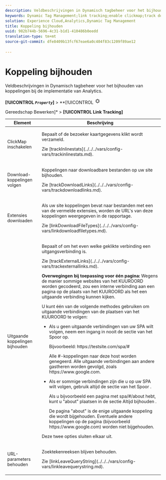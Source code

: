 ```yaml
---
description: Veldbeschrijvingen in Dynamisch tagbeheer voor het bijhouden van koppelingen bij de implementatie van Analytics.
keywords: Dynamic Tag Management;link tracking;enable clickmap;track download links;download extensions;track outbound links;keep url parameters
solution: Experience Cloud,Analytics,Dynamic Tag Management
title: Koppeling bijhouden
uuid: 982b744b-5696-4c31-b1d1-410486b0eedd
translation-type: tm+mt
source-git-commit: dfe8409b13fcf67eae6a0c404f83c1209f89ae12

---
```



# Koppeling bijhouden

Veldbeschrijvingen in Dynamisch tagbeheer voor het bijhouden van koppelingen bij de implementatie van Analytics.

**[!UICONTROL  *`Property`*]** > **[!UICONTROL ![](assets/settings_gear.png)

Gereedschap Bewerken]* > **[!UICONTROL Link Tracking]**

<table id="table_F23FB0B284E74B66A107B1D69D22A51C">
 <thead>
  <tr>
   <th colname="col1" class="entry"> Element </th>
   <th colname="col2" class="entry"> Beschrijving </th>
  </tr> 
 </thead>
 <tbody> 
  <tr> 
   <td colname="col1"> ClickMap inschakelen </td>
   <td colname="col2"> <p>Bepaalt of de bezoeker kaartgegevens klikt wordt verzameld. </p> <p>Zie [trackInlinestats](../../../vars/config-vars/trackinlinestats.md). </p> </td>
  </tr>
  <tr>
   <td colname="col1"> Download-koppelingen volgen </td>
   <td colname="col2"> <p>Koppelingen naar downloadbare bestanden op uw site bijhouden. </p> <p>Zie [trackDownloadLinks](../../../vars/config-vars/trackdownloadlinks.md).</p> </td>
  </tr> 
  <tr> 
   <td colname="col1"> Extensies downloaden </td> 
   <td colname="col2"> <p>Als uw site koppelingen bevat naar bestanden met een van de vermelde extensies, worden de URL's van deze koppelingen weergegeven in de rapportage. </p>Zie [linkDownloadFileTypes](../../../vars/config-vars/linkdownloadfiletypes.md). </p> </td>
  </tr>
  <tr> 
   <td colname="col1"> Uitgaande koppelingen bijhouden </td>
   <td colname="col2"> <p>Bepaalt of om het even welke geklikte verbinding een uitgangsverbinding is. </p> <p>Zie [trackExternalLinks](../../../vars/config-vars/trackexternallinks.md). </p> <p><b>Overwegingen bij toepassing voor één pagina: </b>Wegens de manier sommige websites van het KUUROORD worden gecodeerd, zou een interne verbinding aan een pagina op de plaats van het KUUROORD als het een uitgaande verbinding kunnen kijken. </p> <p>U kunt één van de volgende methodes gebruiken om uitgaande verbindingen van de plaatsen van het KUUROORD te volgen: </p>
    <ul id="ul_A4179633ED0644C3BA5F548A58CA4EC9">
     <li id="li_1959FBF14E42469FA8724B37EB58BC54"> <p>Als u geen uitgaande verbindingen van uw SPA wilt volgen, neem een ingang in <span class="wintitle"> nooit de sectie van het Spoor</span> op. </p> <p>Bijvoorbeeld: <span class="filepath"> https://testsite.com/spa/#</span> </p> <p>Alle #-koppelingen naar deze host worden genegeerd. Alle uitgaande verbindingen aan andere gastheren worden gevolgd, zoals <span class="filepath"> https://www.google.com</span>. </p> </li>
     <li id="li_37DD4D37887243FB928C9C04ACE9D39E"> <p>Als er sommige verbindingen zijn die u op uw SPA wilt volgen, gebruik <span class="wintitle"> altijd de sectie van het Spoor</span> . </p> <p>Als u bijvoorbeeld een <span class="filepath"> pagina met spa/#/about</span> hebt, kunt u "about" plaatsen in de sectie <span class="wintitle"> Altijd bijhouden</span> . </p> <p>De pagina "about" is de enige uitgaande koppeling die wordt bijgehouden. Eventuele andere koppelingen op de pagina (bijvoorbeeld <span class="filepath"> https://www.google.com</span>) worden niet bijgehouden. </p> </li>
    </ul> <p>Deze twee opties sluiten elkaar uit. </p> </td> 
  </tr>
  <tr>
   <td colname="col1"> URL-parameters behouden </td>
   <td colname="col2"> <p>Zoektekenreeksen blijven behouden. </p> <p>Zie [linkLeaveQueryString](../../../vars/config-vars/linkleavequerystring.md). </p> </td>
  </tr>
 </tbody>
</table>
